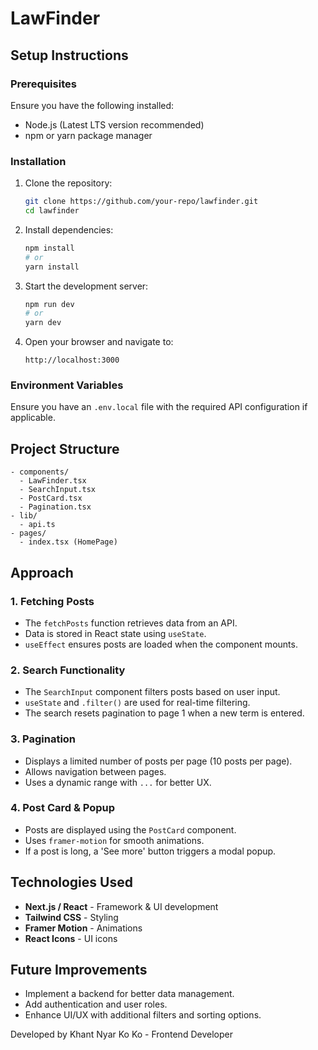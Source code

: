 # LawFinder

## Setup Instructions

### Prerequisites

Ensure you have the following installed:

- Node.js (Latest LTS version recommended)
- npm or yarn package manager

### Installation

1. Clone the repository:
   ```sh
   git clone https://github.com/your-repo/lawfinder.git
   cd lawfinder
   ```
2. Install dependencies:
   ```sh
   npm install
   # or
   yarn install
   ```
3. Start the development server:
   ```sh
   npm run dev
   # or
   yarn dev
   ```
4. Open your browser and navigate to:
   ```
   http://localhost:3000
   ```

### Environment Variables

Ensure you have an `.env.local` file with the required API configuration if applicable.

## Project Structure

```
- components/
  - LawFinder.tsx
  - SearchInput.tsx
  - PostCard.tsx
  - Pagination.tsx
- lib/
  - api.ts
- pages/
  - index.tsx (HomePage)
```

## Approach

### 1. **Fetching Posts**

- The `fetchPosts` function retrieves data from an API.
- Data is stored in React state using `useState`.
- `useEffect` ensures posts are loaded when the component mounts.

### 2. **Search Functionality**

- The `SearchInput` component filters posts based on user input.
- `useState` and `.filter()` are used for real-time filtering.
- The search resets pagination to page 1 when a new term is entered.

### 3. **Pagination**

- Displays a limited number of posts per page (10 posts per page).
- Allows navigation between pages.
- Uses a dynamic range with `...` for better UX.

### 4. **Post Card & Popup**

- Posts are displayed using the `PostCard` component.
- Uses `framer-motion` for smooth animations.
- If a post is long, a 'See more' button triggers a modal popup.

## Technologies Used

- **Next.js / React** - Framework & UI development
- **Tailwind CSS** - Styling
- **Framer Motion** - Animations
- **React Icons** - UI icons

## Future Improvements

- Implement a backend for better data management.
- Add authentication and user roles.
- Enhance UI/UX with additional filters and sorting options.

Developed by Khant Nyar Ko Ko - Frontend Developer
